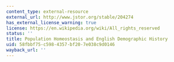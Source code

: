 ```yaml
---
content_type: external-resource
external_url: http://www.jstor.org/stable/204274
has_external_license_warning: true
license: https://en.wikipedia.org/wiki/All_rights_reserved
status: ''
title: Population Homeostasis and English Demographic History
uid: 58fbbf75-c598-4357-bf20-7e038c9d0146
wayback_url: ''
---
```

